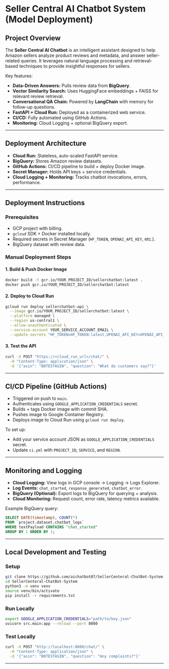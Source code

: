# Seller Central AI Chatbot System (Model Deployment)

## Project Overview

The **Seller Central AI Chatbot** is an intelligent assistant designed to help Amazon sellers analyze product reviews and metadata, and answer seller-related queries. It leverages natural language processing and retrieval-based techniques to provide insightful responses for sellers.

Key features:
- **Data-Driven Answers:** Pulls review data from **BigQuery**.
- **Vector Similarity Search:** Uses HuggingFace embeddings + FAISS for relevant review retrieval.
- **Conversational QA Chain:** Powered by **LangChain** with memory for follow-up questions.
- **FastAPI + Cloud Run:** Deployed as a containerized web service.
- **CI/CD:** Fully automated using GitHub Actions.
- **Monitoring:** Cloud Logging + optional BigQuery export.

---

## Deployment Architecture

- **Cloud Run:** Stateless, auto-scaled FastAPI service.
- **BigQuery:** Stores Amazon review datasets.
- **GitHub Actions:** CI/CD pipeline to build + deploy Docker image.
- **Secret Manager:** Holds API keys + service credentials.
- **Cloud Logging + Monitoring:** Tracks chatbot invocations, errors, performance.

---

## Deployment Instructions

### Prerequisites
- GCP project with billing.
- `gcloud` SDK + Docker installed locally.
- Required secrets in Secret Manager (`HF_TOKEN`, `OPENAI_API_KEY`, etc.).
- BigQuery dataset with review data.

### Manual Deployment Steps

#### 1. Build & Push Docker Image
```bash
docker build -t gcr.io/YOUR_PROJECT_ID/sellerchatbot:latest .
docker push gcr.io/YOUR_PROJECT_ID/sellerchatbot:latest
```

#### 2. Deploy to Cloud Run
```bash
gcloud run deploy sellerchatbot-api \
  --image gcr.io/YOUR_PROJECT_ID/sellerchatbot:latest \
  --platform managed \
  --region us-central1 \
  --allow-unauthenticated \
  --service-account YOUR_SERVICE_ACCOUNT_EMAIL \
  --update-secrets "HF_TOKEN=HF_TOKEN:latest,OPENAI_API_KEY=OPENAI_API_KEY:latest"
```

#### 3. Test the API
```bash
curl -X POST "https://<cloud_run_url>/chat/" \
  -H "Content-Type: application/json" \
  -d '{"asin": "B0TESTASIN", "question": "What do customers say?"}'
```

---

## CI/CD Pipeline (GitHub Actions)

- Triggered on push to `main`.
- Authenticates using `GOOGLE_APPLICATION_CREDENTIALS` secret.
- Builds + tags Docker image with commit SHA.
- Pushes image to Google Container Registry.
- Deploys image to Cloud Run using `gcloud run deploy`.

To set up:
- Add your service account JSON as `GOOGLE_APPLICATION_CREDENTIALS` secret.
- Update `ci.yml` with `PROJECT_ID`, `SERVICE`, and `REGION`.

---

## Monitoring and Logging

- **Cloud Logging:** View logs in GCP console → Logging → Logs Explorer.
- **Log Events:** `chat_started`, `response_generated`, `chatbot_error`.
- **BigQuery (Optional):** Export logs to BigQuery for querying + analysis.
- **Cloud Monitoring:** Request count, error rate, latency metrics available.

Example BigQuery query:
```sql
SELECT DATE(timestamp), COUNT(*)
FROM `project.dataset.chatbot_logs`
WHERE textPayload CONTAINS "chat_started"
GROUP BY 1 ORDER BY 1;
```

---

## Local Development and Testing

### Setup
```bash
git clone https://github.com/aichatbot07/SellerCenteral-ChatBot-System.git
cd SellerCenteral-ChatBot-System
python3 -m venv venv
source venv/bin/activate
pip install -r requirements.txt
```

### Run Locally
```bash
export GOOGLE_APPLICATION_CREDENTIALS="path/to/key.json"
uvicorn src.main:app --reload --port 8080
```

### Test Locally
```bash
curl -X POST "http://localhost:8080/chat/" \
  -H "Content-Type: application/json" \
  -d '{"asin": "B0TESTASIN", "question": "Any complaints?"}'
```

---


